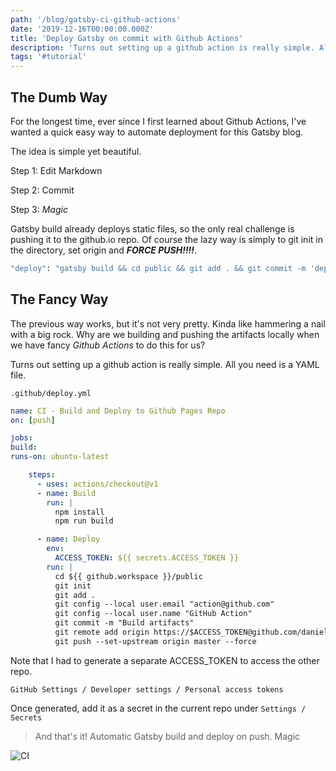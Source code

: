 ```yaml
---
path: '/blog/gatsby-ci-github-actions'
date: '2019-12-16T00:00:00.000Z'
title: 'Deploy Gatsby on commit with Github Actions'
description: 'Turns out setting up a github action is really simple. All you need is a YAML file.'
tags: '#tutorial'
---
```


## The Dumb Way

For the longest time, ever since I first learned about Github Actions, I've wanted a quick easy way to automate deployment for this Gatsby blog.

The idea is simple yet beautiful.

Step 1: Edit Markdown

Step 2: Commit

Step 3: _Magic_

Gatsby build already deploys static files, so the only real challenge is pushing it to the github.io repo. Of course the lazy way is simply to git init in the directory, set origin and _**FORCE PUSH!!!!**_.

```bash
"deploy": "gatsby build && cd public && git add . && git commit -m 'deploy' && git push --force"
```

## The Fancy Way

The previous way works, but it's not very pretty. Kinda like hammering a nail with a big rock. Why are we building and pushing the artifacts locally when we have fancy _Github Actions_ to do this for us?

Turns out setting up a github action is really simple. All you need is a YAML file.

`.github/deploy.yml`

```yaml
name: CI - Build and Deploy to Github Pages Repo
on: [push]

jobs:
build:
runs-on: ubuntu-latest

    steps:
      - uses: actions/checkout@v1
      - name: Build
        run: |
          npm install
          npm run build

      - name: Deploy
        env:
          ACCESS_TOKEN: ${{ secrets.ACCESS_TOKEN }}
        run: |
          cd ${{ github.workspace }}/public
          git init
          git add .
          git config --local user.email "action@github.com"
          git config --local user.name "GitHub Action"
          git commit -m "Build artifacts"
          git remote add origin https://$ACCESS_TOKEN@github.com/danielkhoo/danielkhoo.github.io.git
          git push --set-upstream origin master --force
```

Note that I had to generate a separate ACCESS_TOKEN to access the other repo.

`GitHub Settings / Developer settings / Personal access tokens`

Once generated, add it as a secret in the current repo under `Settings / Secrets`

> And that's it! Automatic Gatsby build and deploy on push. Magic

![CI](./ss2.png)
